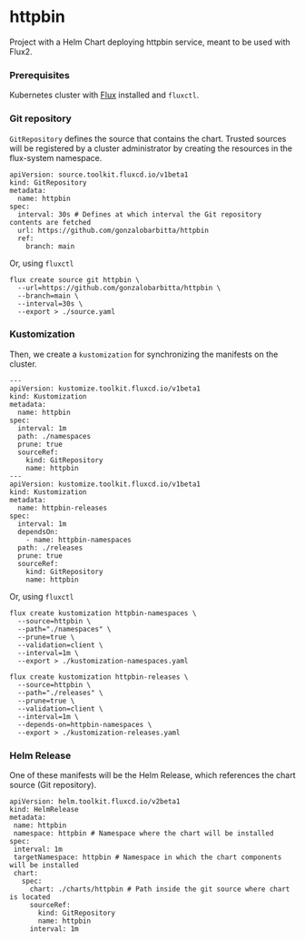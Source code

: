 # httpbin
Project with a Helm Chart deploying httpbin service, meant to be used with Flux2.

### Prerequisites

Kubernetes cluster with [Flux](https://github.com/fluxcd/flux) installed and `fluxctl`.

### Git repository
`GitRepository` defines the source that contains the chart.
Trusted sources will be registered by a cluster administrator by creating the resources in the flux-system namespace.

```
apiVersion: source.toolkit.fluxcd.io/v1beta1
kind: GitRepository
metadata:
  name: httpbin
spec:
  interval: 30s # Defines at which interval the Git repository contents are fetched
  url: https://github.com/gonzalobarbitta/httpbin
  ref:
    branch: main
```

Or, using `fluxctl`

```
flux create source git httpbin \
  --url=https://github.com/gonzalobarbitta/httpbin \
  --branch=main \
  --interval=30s \
  --export > ./source.yaml
```

### Kustomization
Then, we create a `kustomization` for synchronizing the manifests on the cluster.

```
---
apiVersion: kustomize.toolkit.fluxcd.io/v1beta1
kind: Kustomization
metadata:
  name: httpbin
spec:
  interval: 1m
  path: ./namespaces
  prune: true
  sourceRef:
    kind: GitRepository
    name: httpbin
---
apiVersion: kustomize.toolkit.fluxcd.io/v1beta1
kind: Kustomization
metadata:
  name: httpbin-releases
spec:
  interval: 1m
  dependsOn:
    - name: httpbin-namespaces
  path: ./releases
  prune: true
  sourceRef:
    kind: GitRepository
    name: httpbin
```

Or, using `fluxctl`

```
flux create kustomization httpbin-namespaces \
  --source=httpbin \
  --path="./namespaces" \
  --prune=true \
  --validation=client \
  --interval=1m \
  --export > ./kustomization-namespaces.yaml
```

```
flux create kustomization httpbin-releases \
  --source=httpbin \
  --path="./releases" \
  --prune=true \
  --validation=client \
  --interval=1m \
  --depends-on=httpbin-namespaces \
  --export > ./kustomization-releases.yaml
```

### Helm Release

One of these manifests will be the Helm Release, which references the chart source (Git repository).

 ```
apiVersion: helm.toolkit.fluxcd.io/v2beta1
kind: HelmRelease
metadata:
  name: httpbin
  namespace: httpbin # Namespace where the chart will be installed
spec:
  interval: 1m
  targetNamespace: httpbin # Namespace in which the chart components will be installed
  chart:
    spec:
      chart: ./charts/httpbin # Path inside the git source where chart is located
      sourceRef:
        kind: GitRepository
        name: httpbin
      interval: 1m
 ```